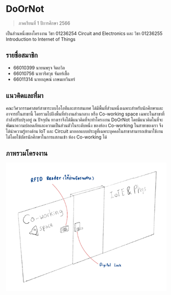 # DoOrNot

> ภาคเรียนที่ 1 ปีการศึกษา 2566

เป็นส่วนหนึ่งของโครงงาน วิชา 01236254 Circuit and Electronics และ วิชา 01236255 Introduction to Internet of Things

## รายชื่อสมาชิก

- 66010399 นายนพรุจ จิตถวิล
- 66010756 นายวริศวุธ จันทร์เชื้อ
- 66011314 นายกฤษณ์ เกษมเทวินทร์

## แนวคิดและที่มา

คณะวิศวกรรมศาสตร์สาขาระบบไอโอทีและสารสนเทศ ได้มีพื้นที่ส่วนหนึ่งเฉพาะสำหรับนักศึกษาและอาจารย์ในสาขานี้ โดยรวมไปถึงพื้นที่ทำงานส่วนกลาง หรือ Co-working space เฉพาะในสาขาที่กำลังปรับปรุงอยู่ ณ ปัจจุบัน ทางเราจึงได้มีแนวคิดที่จะทำโครงงาน DoOrNot โดยมีแนวคิดในที่จะพัฒนาความปลอดภัยและความเป็นส่วนตัวในระดับหนึ่ง ของห้อง Co-working ในสาขาของเรา จึงได้นำความรู้ทางด้าน IoT และ Circuit มาออกแบบประตูที่เฉพาะบุคคลในสาขาสามารถเข้ามาใช้งานได้โดยใช้บัตรนักศึกษาในการแสกนเข้า ห้อง Co-working ได้

## ภาพรวมโครงงาน

![image](/assets/Design.png)
